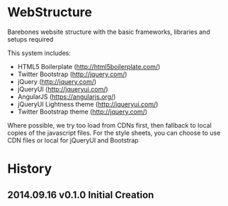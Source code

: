 WebStructure
============

Barebones website structure with the basic frameworks, libraries and setups required

This system includes:
* HTML5 Boilerplate (http://html5boilerplate.com/)
* Twitter Bootstrap (http://jquery.com/)
* jQuery (http://jquery.com/)
* jQueryUI (http://jqueryui.com/)
* AngularJS (https://angularjs.org/)
* jQueryUI Lightness theme (http://jqueryui.com/)
* Twitter Bootstrap theme (http://jquery.com/)
	
Where possible, we try too load from CDNs first, then fallback to local copies of the javascript files.  For the 
style sheets, you can choose to use CDN files or local for jQueryUI and Bootstrap


History
=======
2014.09.16	v0.1.0	Initial Creation
----------------------------------------
